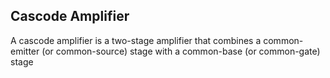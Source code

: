 ## Cascode Amplifier

A cascode amplifier is a two-stage amplifier that combines a common-emitter (or common-source) stage with a common-base (or common-gate) stage
